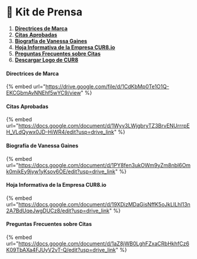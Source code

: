 # 📑 Kit de Prensa

1. [**Directrices de Marca**](press-kit.md#branding-guidelines)
2. [**Citas Aprobadas**](press-kit.md#approved-quotes)
3. [**Biografía de Vanessa Gaines**](press-kit.md#vanessa-gaines-bio)
4. [**Hoja Informativa de la Empresa CUR8.io**](press-kit.md#cur8.io-company-fact-sheet)
5. [**Preguntas Frecuentes sobre Citas**](press-kit.md#appointment-faqs)
6. [**Descargar Logo de CUR8**](https://drive.google.com/file/d/1jYJTjQcoioFQFXeP7O_M5wRSJ8Y35IE4/view)

#### Directrices de Marca

{% embed url="https://drive.google.com/file/d/1CdKbMp0Te1O1Q-EKCGbmAvNNEhf5wYC9/view" %}

#### Citas Aprobadas

{% embed url="https://docs.google.com/document/d/1Wyv3LWjgbryTZ3BrvENUrrrpEH_VLdQywx0JD-HiWR4/edit?usp=drive_link" %}

#### Biografía de Vanessa Gaines

{% embed url="https://docs.google.com/document/d/1PY8fen3ukOWm9yZm8nbl6Omk0mikEy9jyw1yKsov6OE/edit?usp=drive_link" %}

#### Hoja Informativa de la Empresa CUR8.io

{% embed url="https://docs.google.com/document/d/19XDizMDaGisNffK5oJkLILhl13n2A7BdUqeJwgDUCz8/edit?usp=drive_link" %}

#### Preguntas Frecuentes sobre Citas

{% embed url="https://docs.google.com/document/d/1aZ8jWB0LghFZxaCRbHkhfCz6K09TbAXa4FJUyV2vT-Q/edit?usp=drive_link" %}